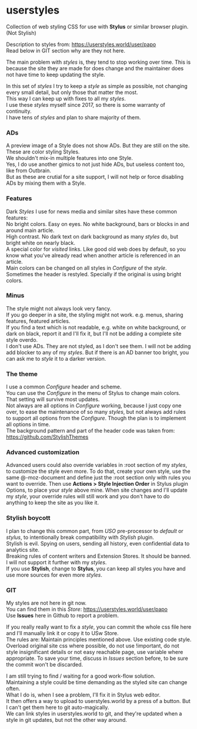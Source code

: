 # userstyles
Collection of web styling CSS for use with **Stylus** or similar browser plugin. (Not Stylish)

Description to styles from: https://userstyles.world/user/papo  
Read below in GIT section why are they not here. 

The main problem with _styles_ is, they tend to stop working over time. This is because the site they are made for does change
and the maintainer does not have time to keep updating the style.  

In this set of _styles_ I try to keep a _style_ as simple as possible, not changing every small detail, but only those that matter the most.  
This way I can keep up with fixes to all my _styles_.  
I use these _styles_ myself since 2017, so there is some warranty of continuity.  
I have tens of _styles_ and plan to share majority of them.  

### ADs
A preview image of a Style does not show ADs. But they are still on the site.  
These are color styling Styles.  
We shouldn't mix-in multiple features into one Style.  
Yes, I do use another gimics to not just hide ADs, but useless content too, like from Outbrain.  
But as these are crutial for a site support, I will not help or force disabling ADs by mixing them with a Style.

### Features
Dark _Styles_ I use for news media and similar sites have these common features:  
No bright colors. Easy on eyes. No white background, bars or blocks in and around main article.  
High contrast. No dark text on dark background as many _styles_ do, but bright white on nearly black.  
A special color for _visited_ links. Like good old web does by default, so you know what you've already read when another article is referenced in an article.  
Main colors can be changed on all styles in _Configure_ of the _style_.  
Sometimes the header is restyled. Specially if the original is using bright colors.  

### Minus
The style might not always look very fancy.  
If you go deeper in a site, the styling might not work. e.g. menus, sharing features, featured articles.  
If you find a text which is not readable, e.g. white on white background, or dark on black, report it and I'll fix it,
but I'll not be adding a complete site style overdo.  
I don't use ADs. They are not styled, as I don't see them. I will not be adding add blocker to any of my _styles_. But if there is an AD banner too bright,
you can ask me to _style_ it to a darker version.

### The theme
I use a common _Configure_ header and scheme.  
You can use the _Configure_ in the menu of Stylus to change main colors. That setting will survive most updates.  
Not always are all options in _Configure_ working, because I just copy one over, to ease the maintenance of so many _styles_,
but not always add rules to support all options from the _Configure_. Though the plan is to implement all options in time.  
The background pattern and part of the header code was taken from: https://github.com/StylishThemes  

### Advanced customization
Advanced users could also override variables in :root section of my _styles_, to customize the style even more. To do that, create your own style, use the same @-moz-document
and define just the :root section only with rules you want to override. Then use **Actions > Style Injection Order** in Stylus plugin Options, to place your _style_ above mine.
When site changes and I'll update my _style_, your override rules will still work and you don't have to do anything to keep the site as you like it.  

### Stylish boycott
I plan to change this common part, from _USO_ pre-processor to _default_ or _stylus_, to intentionally break compatibility with _Stylish_ plugin.  
Stylish is evil. Spying on users, sending all history, even confidential data to analytics site.  
Breaking rules of content writers and Extension Stores. It should be banned. I will not support it further with my _styles_.  
If you use **Stylish**, change to **Stylus**, you can keep all styles you have and use more sources for even more _styles_.  

### GIT
My styles are not here in git now.  
You can find them in this _Store_: https://userstyles.world/user/papo  
Use **Issues** here in Github to report a problem.  

If you really really want to fix a _style_, you can commit the whole css file here and I'll manually link it or copy it to USw Store.  
The rules are: Maintain principles mentioned above. Use existing code style. Overload original site css where possible, do not use !important,
do not style insignificant details or not easy reachable page, use variable where appropriate.
To save your time, discuss in _Issues_ section before, to be sure the commit won't be discarded.

I am still trying to find / waiting for a good work-flow solution.  
Maintaining a style could be time demanding as the styled site can change often.  
What I do is, when I see a problem, I'll fix it in Stylus web editor.  
It then offers a way to upload to userstyles.world by a press of a button. But I can't get them here to git auto-magically.  
We can link styles in userstyles.world to git, and they're updated when a style in git updates, but not the other way around.  

